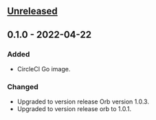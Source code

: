 <a name="unreleased"></a>
## [Unreleased]


<a name="0.1.0"></a>
## 0.1.0 - 2022-04-22
### Added
- CircleCI Go image.

### Changed
- Upgraded to version release Orb version 1.0.3.
- Upgraded to version release orb to 1.0.1.


[Unreleased]: https://github.com/kohirens/docker-circleci-go.git/compare/0.1.0...HEAD

